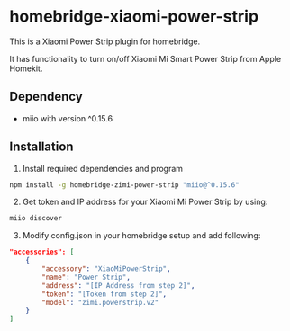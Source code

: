 # homebridge-xiaomi-power-strip

This is a Xiaomi Power Strip plugin for homebridge. 

It has functionality to turn on/off Xiaomi Mi Smart Power Strip from Apple Homekit.

## Dependency

* miio with version ^0.15.6

## Installation

1. Install required dependencies and program

```zsh
npm install -g homebridge-zimi-power-strip "miio@^0.15.6"
```

2. Get token and IP address for your Xiaomi Mi Power Strip by using:

```zsh
miio discover
```

3. Modify config.json in your homebridge setup and add following:

```json
"accessories": [
    {
        "accessory": "XiaoMiPowerStrip",
        "name": "Power Strip",
        "address": "[IP Address from step 2]",
        "token": "[Token from step 2]",
        "model": "zimi.powerstrip.v2"
    }
]
```